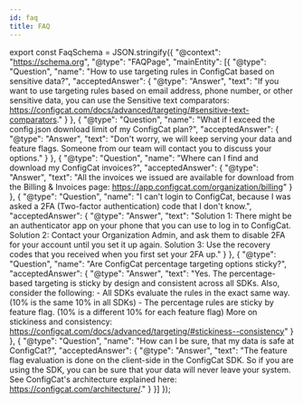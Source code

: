 ```yaml
---
id: faq
title: FAQ
---
```


export const FaqSchema = JSON.stringify({
        "@context": "https://schema.org",
        "@type": "FAQPage",
        "mainEntity": [{
            "@type": "Question",
            "name": "How to use targeting rules in ConfigCat based on sensitive data?",
            "acceptedAnswer": {
                "@type": "Answer",
                "text": "If you want to use targeting rules based on email address, phone number, or other sensitive data, you can use the Sensitive text comparators: https://configcat.com/docs/advanced/targeting/#sensitive-text-comparators."
            }
        }, {
            "@type": "Question",
            "name": "What if I exceed the config.json download limit of my ConfigCat plan?",
            "acceptedAnswer": {
                "@type": "Answer",
                "text": "Don't worry, we will keep serving your data and feature flags. Someone from our team will contact you to discuss your options."
            }
        }, {
            "@type": "Question",
            "name": "Where can I find and download my ConfigCat invoices?",
            "acceptedAnswer": {
                "@type": "Answer",
                "text": "All the invoices we issued are available for download from the Billing & Invoices page: https://app.configcat.com/organization/billing"
            }
        }, {
            "@type": "Question",
            "name": "I can't login to ConfigCat, because I was asked a 2FA (Two-factor authentication) code that I don't know.",
            "acceptedAnswer": {
                "@type": "Answer",
                "text": "Solution 1: There might be an authenticator app on your phone that you can use to log in to ConfigCat.  Solution 2: Contact your Organization Admin, and ask them to disable 2FA for your account until you set it up again.  Solution 3: Use the recovery codes that you received when you first set your 2FA up."
            }
        }, {
            "@type": "Question",
            "name": "Are ConfigCat percentage targeting options sticky?",
            "acceptedAnswer": {
                "@type": "Answer",
                "text": "Yes. The percentage-based targeting is sticky by design and consistent across all SDKs.  Also, consider the following:  - All SDKs evaluate the rules in the exact same way. (10% is the same 10% in all SDKs)  - The percentage rules are sticky by feature flag. (10% is a different 10% for each feature flag)  More on stickiness and consistency: https://configcat.com/docs/advanced/targeting/#stickiness--consistency"
            }
        }, {
            "@type": "Question",
            "name": "How can I be sure, that my data is safe at ConfigCat?",
            "acceptedAnswer": {
                "@type": "Answer",
                "text": "The feature flag evaluation is done on the client-side in the ConfigCat SDK. So if you are using the SDK, you can be sure that your data will never leave your system.  See ConfigCat's architecture explained here: https://configcat.com/architecture/."
            }
        }]
    });

<script type='application/ld+json' dangerouslySetInnerHTML={ { __html: FaqSchema }} />

A collection of frequently asked questions.

## Billing, Payments & Subscriptions

### What if I exceed the [config.json download](requests) limit of my plan?
Don't worry, we will keep serving your data and feature flags. Someone from our team will contact you to discuss your options.
You can always check your Usage & Quota [here](https://app.configcat.com/organization/usage).

### Where can I find and download my invoices?
All the invoices we issued are available for download from the [Billing & Invoices page.](https://app.configcat.com/organization/billing).
You need to have a [Billing Manager](organization#billing-manager-role) role to access the Billing & Invoices page.

### How do I upgrade / downgrade my billing plan?
You can change your billing plan on the [Plans](https://app.configcat.com/organization/plans) page.
You need to have a [Billing Manager](organization#billing-manager-role) role to access the Plans page.

### How do I change my payment method or billing information?
Go to the [Billing & Invoices page.](https://app.configcat.com/organization/billing) and click the `Update billing details` link.
You need to have a [Billing Manager](organization#billing-manager-role) role to access the Billing & Invoices page.

### How do I cancel my account?
Go to the [Plans](https://app.configcat.com/organization/plans) page and click the `Switch Plan` button under the Free plan.
You need to have a [Billing Manager](organization#billing-manager-role) role to access the Plans page.

### How do I change my currency?
Go to the [Plans](https://app.configcat.com/organization/plans) page and use the currency toggle to switch between USD and EUR.
You need to have a [Billing Manager](organization#billing-manager-role) role to access the Plans page.

## Security
### I can't login to ConfigCat, because I was asked a 2FA (Two-factor authentication) code that I don't know.

*Solution 1:* There might be an authenticator app on your phone that you can use to login to ConfigCat.

*Solution 2:* Contact your `Organization Admin`, and ask them to disable 2FA for your account until you set it up again.

*Solution 3:* Use your recovery codes that you received when you first set your 2FA up.

## A/B Testing & Targeting

### Can I use AND operators in my targeting rules?
Although there is no direct support for `AND` operators in the UI, you can use the `AND` operator with a combination of `OR` and `NOT` operators.

#### OR Example
Turn a feature `ON` if a user is in `Germany` `OR` logged in with an account from `@mycompany.com`.

```
IF Country IS ONE OF Germany THEN feature is ON
ELSE IF Email CONTAINS @mycompany.com THEN feature is ON
To all other users the feature is OFF
```
![OR example](/assets/faq/or-example.png)

#### AND Example
Turn a feature `ON` if a user is in `Germany` `AND` logged in with an account from `@mycompany.com`.
```
IF Country IS NOT ONE OF Germany THEN feature is OFF
ELSE IF Email DOES NOT CONTAIN @mycompany.com THEN feature is OFF
To all other users the feature is ON
```
![AND example](/assets/faq/and-example.png)

[Here is an example in our blog.](https://configcat.com/blog/2019/10/23/feature-flags-user-segmentation-and-targeting-examples/#everyone-in-my-company-plus-android-users-from-germany-above-v53)

### Are percentage options sticky?
Yes. The percentage-based targeting is sticky by design and consistent across all SDKs.

Also, consider the following:
- All SDKs evaluate the rules in the exact same way. (10% is the same 10% in all SDKs)
- The percentage rules are sticky by feature flag. (10% is a different 10% for each feature flag)

[More on stickiness and consistency](advanced/targeting/#stickiness--consistency)

### How to use targeting rules based on sensitive data?
If you want to use targeting rules based on email address, phone number, or other sensitive data, you can use the [Sensitive text comparators](https://configcat.com/docs/advanced/targeting/#sensitive-text-comparators).

### How can I be sure, that my data is safe?
The feature flag evaluation is done on the client-side in the ConfigCat SDK. So if you are using the SDK, you can be sure that your data will never leave your system.

See our the architecture explained [here](https://configcat.com/architecture/).

## Technical Debt
### What are Zombie Flags?
Zombie flags (or stale flags) are feature flags that are not changed in the last (configurable) number of days. Most of the time if a feature flag isn't changed for a long time it means it is time to be removed from your source code and from the [ConfigCat Dashboard](https://app.configcat.com/) as well to avoid technical debt.

### What is the Zombie Flags Report?
The [Zombie Flags Report](https://app.configcat.com/my-account/zombie-flags-report) is a list of all feature flags that are not changed in the last (configurable) number of days. You can use this report to identify and remove stale feature flags from your source code. This report is weekly emailed to you. You can set your [email preferences here](https://app.configcat.com/my-account/zombie-flags-report).

### How to avoid technical debt caused by feature flags?
The [ConfigCat CLI](advanced/code-references/overview) can scan your code, upload code references to the [ConfigCat Dashboard](https://app.configcat.com/) and notify you about stale feature flags.
![Code references screenshot](/assets/cli/code-refs.png)
